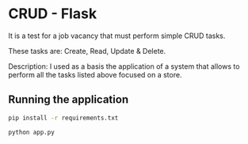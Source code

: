 # CRUD - Flask

It is a test for a job vacancy that must perform simple CRUD tasks.

These tasks are: Create, Read, Update & Delete.

Description: I used as a basis the application of a system that allows to perform all the tasks listed above focused on a store.

## Running the application

```bash
pip install -r requirements.txt

python app.py
```

